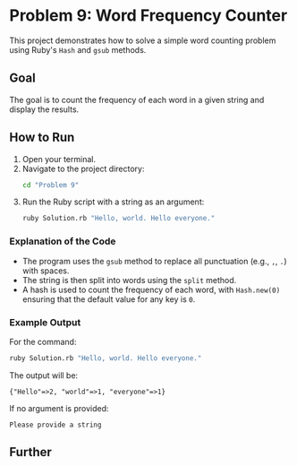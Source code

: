 # Problem 9: Word Frequency Counter

This project demonstrates how to solve a simple word counting problem using Ruby's `Hash` and `gsub` methods.

## Goal

The goal is to count the frequency of each word in a given string and display the results.

## How to Run

1. Open your terminal.
2. Navigate to the project directory:
   ```bash
   cd "Problem 9"
   ```
3. Run the Ruby script with a string as an argument:
   ```bash
   ruby Solution.rb "Hello, world. Hello everyone."
   ```

### Explanation of the Code

- The program uses the `gsub` method to replace all punctuation (e.g., `,`, `.`) with spaces.
- The string is then split into words using the `split` method.
- A hash is used to count the frequency of each word, with `Hash.new(0)` ensuring that the default value for any key is `0`.

### Example Output

For the command:

```bash
ruby Solution.rb "Hello, world. Hello everyone."
```

The output will be:

```
{"Hello"=>2, "world"=>1, "everyone"=>1}
```

If no argument is provided:

```
Please provide a string
```

## Further
